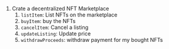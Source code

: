 1. Crate a decentralized NFT Marketplace
    1. `listItem`: List NFTs on the marketplace 
    2. `buyItem`: buy the NFTs
    3. `cancelItem`: Cancel a listing
    4. `updateListing`: Update price
    5. `withdrawProceeds`: withdraw payment for my bought NFTs 